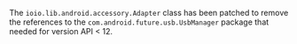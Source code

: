 The `ioio.lib.android.accessory.Adapter` class has been patched to remove the references to the
`com.android.future.usb.UsbManager` package that needed for version API < 12.